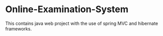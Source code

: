 # Online-Examination-System

This contains java web project with the use of spring MVC and hibernate frameworks.
